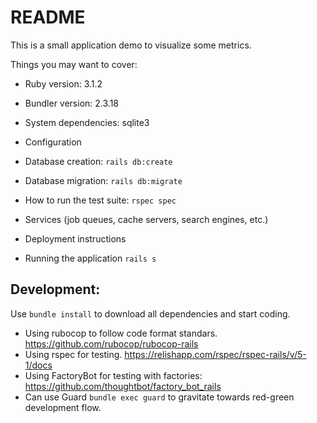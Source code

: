 # README

This is a small application demo to visualize some metrics. 

Things you may want to cover:

* Ruby version: 3.1.2

* Bundler version: 2.3.18

* System dependencies: sqlite3

* Configuration

* Database creation: `rails db:create`

* Database migration: `rails db:migrate`

* How to run the test suite: `rspec spec`

* Services (job queues, cache servers, search engines, etc.)

* Deployment instructions

* Running the application `rails s`

## Development:

Use `bundle install` to download all dependencies and start coding.

* Using rubocop to follow code format standars. https://github.com/rubocop/rubocop-rails
* Using rspec for testing. https://relishapp.com/rspec/rspec-rails/v/5-1/docs
* Using FactoryBot for testing with factories: https://github.com/thoughtbot/factory_bot_rails
* Can use Guard `bundle exec guard` to gravitate towards red-green development flow.
